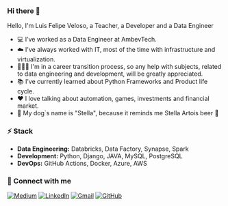 ### Hi there 🖖

Hello, I'm Luis Felipe Veloso, a Teacher, a Developer and a Data Engineer

- 💻 I’ve worked as a Data Engineer at AmbevTech.
- ☁️ I've always worked with IT, most of the time with infrastructure and virtualization.
- 👨🏼‍🎓 I'm in a career transition process, so any help with subjects, related to data engineering and development, will be greatly appreciated.
- 📚 I’ve currently learned about Python Frameworks and Product life cycle.
- ❤️ I love talking about automation, games, investments and financial market.
- 🐶 My dog`s ​​name is "Stella", because it reminds me Stella Artois beer 🍺

### ⚡️ Stack
- **Data Engineering:** Databricks, Data Factory, Synapse, Spark
- **Development:** Python, Django, JAVA, MySQL, PostgreSQL
- **DevOps:** GitHub Actions, Docker, Azure, AWS

### 🔗 Connect with me
[![Medium](https://img.shields.io/badge/Medium-12100E?style=for-the-badge&logo=medium&logoColor=white)](https://medium.com/@lfvelosoh)
[![LinkedIn](https://img.shields.io/badge/linkedin-%230077B5.svg?style=for-the-badge&logo=linkedin&logoColor=white)](https://linkedin.com/in/lfvelosoh)
[![Gmail](https://img.shields.io/badge/Gmail-D14836?style=for-the-badge&logo=gmail&logoColor=white)](mailto:lfvelosoh@gmail.com)
[![GitHub](https://img.shields.io/badge/github-%23121011.svg?style=for-the-badge&logo=github&logoColor=white)](https://github.com/lfvelosoh)
